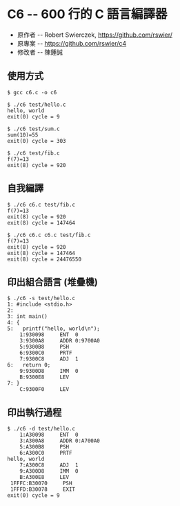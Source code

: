 # C6 -- 600 行的 C 語言編譯器

* 原作者 -- Robert Swierczek, https://github.com/rswier/
* 原專案 -- https://github.com/rswier/c4
* 修改者 -- 陳鍾誠

## 使用方式

```
$ gcc c6.c -o c6

$ ./c6 test/hello.c
hello, world
exit(0) cycle = 9

$ ./c6 test/sum.c
sum(10)=55
exit(0) cycle = 303

$ ./c6 test/fib.c
f(7)=13
exit(8) cycle = 920
```

## 自我編譯

```
$ ./c6 c6.c test/fib.c
f(7)=13
exit(8) cycle = 920
exit(8) cycle = 147464

$ ./c6 c6.c c6.c test/fib.c
f(7)=13
exit(8) cycle = 920
exit(8) cycle = 147464
exit(8) cycle = 24476550
```

## 印出組合語言 (堆疊機)

```
$ ./c6 -s test/hello.c
1: #include <stdio.h>
2:
3: int main()
4: {
5:   printf("hello, world\n");
    1:930098     ENT  0       
    3:9300A8     ADDR 0:9700A0
    5:9300B8     PSH
    6:9300C0     PRTF
    7:9300C8     ADJ  1
6:   return 0;
    9:9300D8     IMM  0
    B:9300E8     LEV
7: }
    C:9300F0     LEV
```

## 印出執行過程

```
$ ./c6 -d test/hello.c
    1:A30098     ENT  0       
    3:A300A8     ADDR 0:A700A0
    5:A300B8     PSH
    6:A300C0     PRTF
hello, world
    7:A300C8     ADJ  1
    9:A300D8     IMM  0
    B:A300E8     LEV
 1FFFC:B30070     PSH
 1FFFD:B30078     EXIT
exit(0) cycle = 9
```